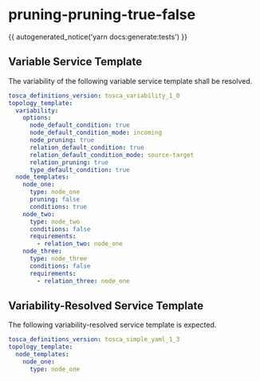 # pruning-pruning-true-false

{{ autogenerated_notice('yarn docs:generate:tests') }}


## Variable Service Template

The variability of the following variable service template shall be resolved.

```yaml linenums="1"
tosca_definitions_version: tosca_variability_1_0
topology_template:
  variability:
    options:
      node_default_condition: true
      node_default_condition_mode: incoming
      node_pruning: true
      relation_default_condition: true
      relation_default_condition_mode: source-target
      relation_pruning: true
      type_default_condition: true
  node_templates:
    node_one:
      type: node_one
      pruning: false
      conditions: true
    node_two:
      type: node_two
      conditions: false
      requirements:
        - relation_two: node_one
    node_three:
      type: node_three
      conditions: false
      requirements:
        - relation_three: node_one
```



## Variability-Resolved Service Template

The following variability-resolved service template is expected.

```yaml linenums="1"
tosca_definitions_version: tosca_simple_yaml_1_3
topology_template:
  node_templates:
    node_one:
      type: node_one
```

